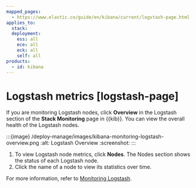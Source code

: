 ```yaml
---
mapped_pages:
  - https://www.elastic.co/guide/en/kibana/current/logstash-page.html
applies_to:
  stack:
  deployment:
    ess: all
    ece: all
    eck: all
    self: all
products:
  - id: kibana
---
```




# Logstash metrics [logstash-page]


If you are monitoring Logstash nodes, click **Overview** in the Logstash section of the **Stack Monitoring** page in {{kib}}. You can view the overall health of the Logstash nodes.

:::{image} /deploy-manage/images/kibana-monitoring-logstash-overview.png
:alt: Logstash Overview
:screenshot:
:::

1. To view Logstash node metrics, click **Nodes**. The Nodes section shows the status of each Logstash node.
2. Click the name of a node to view its statistics over time.

For more information, refer to [Monitoring Logstash](logstash://reference/monitoring-logstash-legacy.md).
